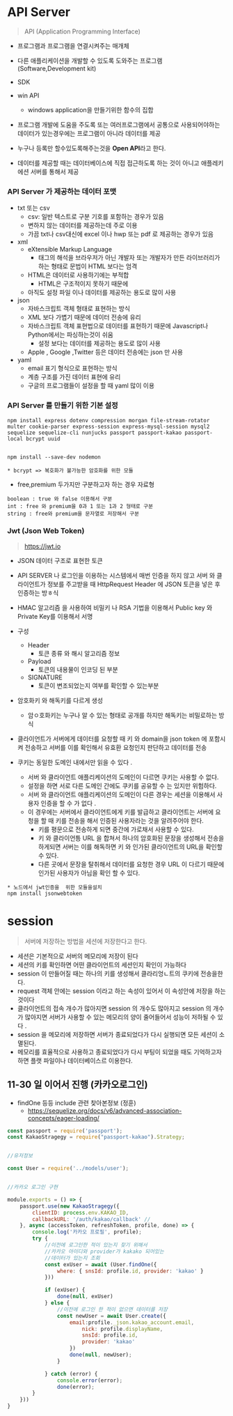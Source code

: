 # API Server 
> API (Application Programming Interface)
- 프로그램과 프로그램을 연결시켜주는 매개체
- 다른 애플리케이션을 개발할 수 있도록 도와주는 프로그램(Software,Development kit)
- SDK 
- win API 
    - windows application을 만들기위한 함수의 집합
- 프로그램 개발에 도움을 주도록 또는 여러프로그램에서 공통으로 사용되어야하는 데이터가 있는경우에는 프로그램이 아니라 데이터를 제공

- 누구나 등록만 할수있도록해주는것을 <b>Open API</b>라고 한다.
- 데이터를 제공할 때는 데이터베이스에 직접 접근하도록 하는 것이 아니고 애플레키에션 서버를 통해서 제공

### API Server 가 제공하는 데이터 포맷
- txt 또는 csv
    - csv: 일반 텍스트로 구분 기호를 포함하는 경우가 있음
    - 변하지 않는 데이터를 제공하는데 주로 이용
    - 가끔 txt나 csv대신에 excel 이나 hwp 또는 pdf 로 제공하는 경우가 있음
- xml
    - eXtensible Markup Language
        - 태그의 해석을 브라우저가 아닌 개발자 또는 개발자가 만든 라이브러리가 하는 형태로 문법이 HTML 보다는 엄격
    - HTML은 데이터로 사용하기에는 부적합 
        - HTML은 구조적이지 못하기 때문에 
    - 아직도 설정 파일 이나 데이터를 제공하는 용도로 많이 사용
- json
    - 자바스크립트 객체 형태로 표현하는 방식
    - XML 보다 가볍기 때문에 데이터 전송에 유리 
    - 자바스크립트 객체 표현법으로 데이터를 표현하기 때문에 Javascript나 Python에서는 파싱하는것이 쉬움
        - 설정 보다는 데이터를 제공하는 용도로 많이 사용 
    - Apple , Google ,Twitter 등은 데이터 전송에는 json 만 사용
- yaml
    - email 표기 형식으로 표현하는 방식
    - 계층 구조를 가진 데이터 표현에 유리
    - 구글의 프로그램들이 설정을 할 때 yaml 많이 이용 


### API Server 를 만들기 위한 기본 설정 

```
npm install express dotenv compression morgan file-stream-rotator multer cookie-parser express-session express-mysql-session mysql2 sequelize sequelize-cli nunjucks passport passport-kakao passport-local bcrypt uuid


npm install --save-dev nodemon

* bcrypt => 복호화가 불가능한 암호화를 위한 모듈
```

- free,premium 두가지만 구분하고자 하는 경우 자료형
```
boolean : true 와 false 이용해서 구분
int : free 와 premium을 0과 1 또는 1과 2 형태로 구분 
string : free와 premium을 문자열로 저장해서 구분
```


### Jwt (Json Web Token)
> https://jwt.io
- JSON 데이터 구조로 표현한 토큰
- API SERVER 나 로그인을 이용하는 시스템에서 매번 인증을 하지 않고 서버 와 클라이언트가 정보를 주고받을 때 HttpRequest Header 에 JSON 토큰을 넣은 후 인증하는 방ㅎ식
- HMAC 알고리즘 을 사용하여 비밀키 나 RSA 기법을 이용해서 Public key 와 Private Key를 이용해서 서명
- 구성
    - Header 
        - 토큰 종류 와 해시 알고리즘 정보
    - Payload
        - 토큰의 내용물이 인코딩 된 부분
    - SIGNATURE
        - 토큰이 변조되었는지 여부를 확인할 수 있는부분 
- 암호화키 와 해독키를 다르게 생성
    - 암ㅇ호화키는 누구나 알 수 있는 형태로 공개를 하지만 해독키는 비밀로하는 방식
- 클라이언트가 서버에게 데이터를 요청할 때 키 와 domain을 json token 에 포함시켜 전송하고 서버를 이를 확인해서 유효환 요청인지 판단하고 데이터를 전송

- 쿠키는 동일한 도메인 내에서만 읽을 수 있다 .
    - 서버 와 클라이언트 애플리케이션의 도메인이 다르면 쿠키는 사용할 수 없다. 
    - 설정을 하면 서로 다른 도메인 간에도 쿠키를 공유할 수 는 있지만 위험하다.
    - 서버 와 클라이언트 애플리케이션의 도메인이 다른 경우는 세션을 이용해서 사용자 인증을 할 수 가 없다 .
    - 이 경우에는 서버에서 클라이언트에게 키를 발급하고 클라이언트는 서버에 요청을 할 때 키를 전송을 해서 인증된 사용자라는 것을  알려주어야 한다.
        - 키를 평문으로 전송하게 되면 중간에 가로채서 사용할 수 있다.
        - 키 와 클라이언틍 URL 을 합쳐서 하나의 암호화된 문장을 생성해서 전송을 하게되면 서버는 이를 해독하면 키 와 인가된 클라이언트의 URL을 확인할 수 있다.
        - 다른 곳에서 문장을 탈취해서 데이터를 요청한 경우 URL 이 다르기 때문에 인가된 사용자가 아님을 확인 할 수 있다.
```
* 노드에서 jwt인증을  위한 모듈을설치
npm install jsonwebtoken
```


# session
> 서버에 저장하는 방법을 세션에 저장한다고 한다.

- 세션은 기본적으로 서버의 메모리에 저장이 된다 
- 세션의 키를 확인하면 어떤 클라이언트의 세션인지 확인이 가능하다 
- session 이 만들어질 때는 하나의 키를 생성해서 클라리엉ㄴ트의 쿠키에 전송을한다.
- request 객체 안에는 session 이라고 하는 속성이 있어서 이 속성안에 저장을 하는 것이다 
- 클라이언트의 접속 개수가 많아지면 session 의 개수도 많아지고 session 의 개수가 많아지면 서버가 사용할 수 있는 메모리의 양이 줄어들어서 성능이 저하될 수 있다 .
- session 을 메모리에 저장하면 서버가 종료되었다가 다시 실행되면 모든 세션이 소멸된다.
- 메모리를 효율적으로 사용하고 종료되었다가 다시 부팅이 되었을 때도 기억하고자 하면 플랫 파일이나 데이터베이스르 이용한다.



## 11-30 일 이어서 진행 (카카오로그인)

- findOne 등등 include 관련 찾아본정보 (정훈)
    - https://sequelize.org/docs/v6/advanced-association-concepts/eager-loading/

```javascript
const passport = require('passport');
const KakaoStragegy = require("passport-kakao").Strategy;


//유저정보

const User = require('../models/user');


//카카오 로그인 구현

module.exports = () => {
    passport.use(new KakaoStragegy({
        clientID: process.env.KAKAO_ID,
        callbackURL: '/auth/kakao/callback' // 
    }, async (accessToken, refreshToken, profile, done) => {
        console.log('카카오 프로필', profile);
        try {
            //이전에 로그인한 적이 있는지 찾기 위해서
            //카카오 아이디와 provider가 kakako 되어있는
            //데이터가 있는지 조회
            const exUser = await (User.findOne({
                where: { snsId: profile.id, provider: 'kakao' }
            }))

            if (exUser) {
                done(null, exUser)
            } else {
                //이전에 로그인 한 적이 없으면 데이터를 저장 
                const newUser = await User.create({
                    email:profile._json.kakao_account.email,
                        nick: profile.displayName,
                        snsId: profile.id,
                        provider: 'kakao'
                    })
                    done(null, newUser);
                }

            } catch (error) {
                console.error(error);
                done(error);
        }
    }))
}
```





